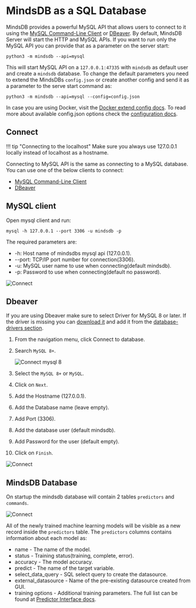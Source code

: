 # MindsDB as a SQL Database

MindsDB provides a powerful MySQL API that allows users to connect to it using the [MySQL Command-Line Client](https://dev.mysql.com/doc/refman/8.0/en/mysql.html) or [DBeaver](https://dbeaver.io/). By default, MindsDB Server will start the HTTP and MySQL APIs. If you want to run only the MySQL API you can provide that as a parameter on the server start:

```
python3 -m mindsdb --api=mysql
```

This will start MySQL API on a `127.0.0.1:47335` with `mindsdb` as default user and create a `mindsdb` database. To change the default parameters you need to extend the MindsDBs `config.json` or create another config and send it as a parameter to the serve start command as:

```
python3 -m mindsdb --api=mysql --config=config.json
```

In case you are using Docker, visit the [Docker extend config docs](/deployment/docker/#extend-configjson).
To read more about available config.json options check the [configuration docs](/datasources/configuration/#extending-default-configuration).

## Connect

!!! tip "Connecting to the localhost"
    Make sure you always use 127.0.0.1 locally instead of localhost as a hostname.

Connecting to MySQL API is the same as connecting to a MySQL database. You can use one of the below clients to connect:

* [MySQL Command-Line Client](https://dev.mysql.com/doc/refman/8.0/en/mysql.html) 
* [DBeaver](https://dbeaver.io/)


## MySQL client

Open mysql client and run:

```
mysql -h 127.0.0.1 --port 3306 -u mindsdb -p 
```

The required parameters are:

* -h: Host name of mindsdbs mysql api (127.0.0.1).
* --port: TCP/IP port number for connection(3306).
* -u: MySQL user name to use when connecting(default mindsdb).
* -p:  Password to use when connecting(default no password).

![Connect](/assets/sql/mysql-client.gif)


## Dbeaver

If you are using Dbeaver make sure to select Driver for MySQL 8 or later. If the driver is missing you can [download it](https://dev.mysql.com/downloads/connector/j/) and add it from the [database-drivers section](https://dbeaver.com/docs/wiki/Database-drivers/).

1. From the navigation menu, click Connect to database.
2. Search `MySQL 8+`.

    ![Connect mysql 8](/assets/sql/dbeaver8.png)

3. Select the `MySQL 8+` or `MySQL`.
4. Click on `Next`.
5. Add the Hostname (127.0.0.1).
6. Add the Database name (leave empty).
7. Add Port (3306).
8. Add the database user (default mindsdb).
9. Add Password for the user (default empty).
10. Click on `Finish`.

![Connect](/assets/sql/dbeaver-local.png)


## MindsDB Database

On startup the mindsdb database will contain 2 tables `predictors` and `commands`. 

![Connect](/assets/sql/show.png)

All of the newly trained machine learning models will be visible as a new record inside the `predictors` table. The `predictors` columns contains information about each model as:

* name - The name of the model.
* status - Training status(training, complete, error).
* accuracy - The model accuracy.
* predict - The name of the target variable.
* select_data_query - SQL select query to create the datasource.
* external_datasource - Name of the pre-existing datasource created from GUI.
* training options - Additional training parameters. The full list can be found at [Predictor Interface docs](/PredictorInterface/#learn).
